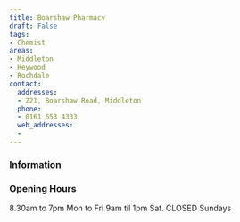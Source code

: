 ```yaml
---
title: Boarshaw Pharmacy
draft: False
tags:
- Chemist
areas:
- Middleton
- Heywood
- Rochdale
contact:
  addresses:
  - 221, Boarshaw Road, Middleton
  phone:
  - 0161 653 4333
  web_addresses:
  - 
---
```


### Information


### Opening Hours
8.30am to 7pm Mon to Fri
9am til 1pm Sat.      CLOSED Sundays